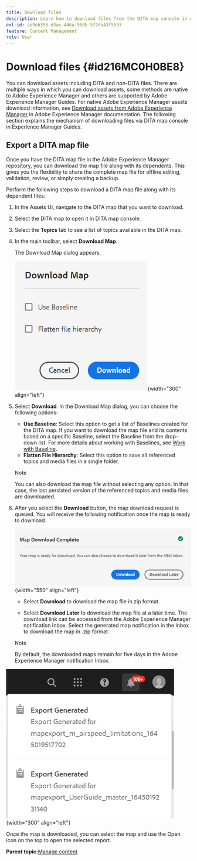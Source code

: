 ```yaml
---
title: Download files
description: Learn how to download files from the DITA map console in AEM Guides and export a DITA map file in AEM repository.
exl-id: ae9eb355-d3ac-446a-958b-5f2da43f5533
feature: Content Management
role: User
---
```

# Download files {#id216MC0H0BE8}

You can download assets including DITA and non-DITA files. There are multiple ways in which you can download assets, some methods are native to Adobe Experience Manager and others are supported by Adobe Experience Manager Guides. For native Adobe Experience Manager assets download information, see [Download assets from Adobe Experience Manager](https://experienceleague.adobe.com/docs/experience-manager-cloud-service/assets/manage/download-assets-from-aem.html) in Adobe Experience Manager documentation. The following section explains the mechanism of downloading files via DITA map console in Experience Manager Guides.

## Export a DITA map file 

Once you have the DITA map file in the Adobe Experience Manager repository, you can download the map file along with its dependents. This gives you the flexibility to share the complete map file for offline editing, validation, review, or simply creating a backup.

Perform the following steps to download a DITA map file along with its dependent files:

1.  In the Assets UI, navigate to the DITA map that you want to download.

1.  Select the DITA map to open it in DITA map console.

1.  Select the **Topics** tab to see a list of topics available in the DITA map.

1.  In the main toolbar, select **Download Map**.

    The Download Map dialog appears.

    ![](images/download-map.png){width="300" align="left"}

1.  Select **Download**. In the Download Map dialog, you can choose the following options:

    -   **Use Baseline**: Select this option to get a list of Baselines created for the DITA map. If you want to download the map file and its contents based on a specific Baseline, select the Baseline from the drop-down list. For more details about working with Baselines, see [Work with Baseline](generate-output-use-baseline-for-publishing.md#).
    -   **Flatten File Hierarchy**: Select this option to save all referenced topics and media files in a single folder.
    >[!NOTE]
    >
    > You can also download the map file without selecting any option. In that case, the last persisted version of the referenced topics and media files are downloaded.

1.  After you select the **Download** button, the map download request is queued. You will receive the following notification once the map is ready to download.

    ![](images/download-map-prompt.png){width="550" align="left"}

    -   Select **Download** to download the map file in.zip format.

    -   Select **Download Later** to download the map file at a later time. The download link can be accessed from the Adobe Experience Manager notification Inbox. Select the generated map notification in the Inbox to download the map in .zip format.

    >[!NOTE]
    >
    > By default, the downloaded maps remain for five days in the Adobe Experience Manager notification Inbox.

![](images/download-map-inbox.png){width="300" align="left"}

Once the map is downloaded, you can select the map and use the Open icon on the top to open the selected report.

**Parent topic:**[Manage content](authoring.md)
